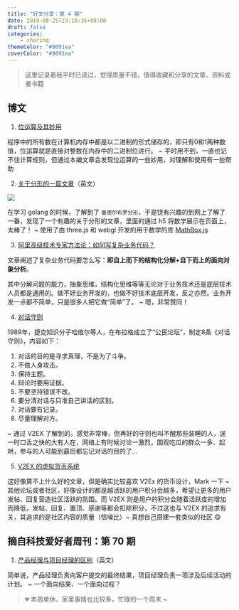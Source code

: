 ```yaml
---
title: "好文分享：第 4 期"
date: 2019-08-25T23:18:35+08:00
draft: false
categories:
    - sharing
themeColor: "#0091ea"
coverColor: "#0091ea"
---
```


<info>

> 这里记录着我平时已读过，觉得质量不错，值得收藏和分享的文章、资料或者书籍

</info>

## 博文

1. [位运算及其妙用](https://www.cnblogs.com/sum-41/p/11121620.html "位运算及其妙用")

程序中的所有数在计算机内存中都是以二进制的形式储存的，即只有0和1两种数值，位运算就是直接对整数在内存中的二进制位进行。 ~ 平时用不到，一直也记不住计算规则，但通过本编文章会发现位运算的一些妙用，对理解和使用有一些帮助

2. [关于分形的一篇文章](http://acko.net/blog/how-to-fold-a-julia-fractal/ "关于分形的一片文章")（英文）

![](https://cdn.jsdelivr.net/gh/acme-top/static@master/images/2021/04/20210410223902-paste-e6417af33168cc6f01fee06fc0e199cc-1.png)

在学习 golang 的时候，了解到了 `曼德尔布罗分形`，于是饶有兴趣的到网上了解了一番，发现了一个有趣的关于分形的文章，里面的通过 h5 将数学展示在页面上，太棒了！ ~ 使用了由 three.js 和 webgl 开发的用于数学的库 [MathBox.js](http://acko.net/blog/making-mathbox/ "MathBox.js")

3. [阿里高级技术专家方法论：如何写复杂业务代码？](https://developer.aliyun.com/article/714221 "阿里高级技术专家方法论：如何写复杂业务代码？")

文章阐述了复杂业务代码要怎么写：**即自上而下的结构化分解+自下而上的面向对象分析**。

其中分解问题的能力，抽象思维，结构化思维等等无论对于业务技术还是底层技术人员都是通用的。做不好业务开发的，也做不好技术底层开发，反之亦然。业务开发一点都不简单，只是很多人把它做“简单”了。 ~ 嗯，非常赞同！

4. [对话守则](https://www.v2ex.com/t/26329 "对话守则")

1989年，捷克知识分子哈维尔等人，在布拉格成立了“公民论坛”，制定8条《对话守则》，内容如下：

1. 对话的目的是寻求真理，不是为了斗争。
2. 不做人身攻击。
3. 保持主题。
4. 辩论时要用证据。
5. 不要坚持错误不改。
6. 要分清对话与只准自己讲话的区别。
7. 对话要有记录。
8. 尽量理解对方。

~ 通过 V2EX 了解到的，感觉非常棒，但再好的守则也叫不醒那些装睡的人，逞一时口舌之快的大有人在，网络上有时候讨论一激烈，围观吃瓜的群众一多、起哄，参与的人可能到最后都忘记对话的目的了...

5. [V2EX 的虚拟货币系统](https://www.v2ex.com/help/currency "V2EX 的虚拟货币系统")

这好像算不上什么好的文章，但是确实比较喜欢 V2Ex 的货币设计，Mark 一下 ~ 其他论坛或者社区，好像设计的都是越活跃的用户积分会越多，希望让更多的用户发帖、回复营造社区活跃的氛围。而 V2EX 则是用户的积分会随着活跃度的增加而降低，发帖、回复、置顶、感谢等都会扣除积分，不过这也与 V2EX 的追求有关，其追求的是社区内容的质量（信噪比）~ 真想自己搭建一套类似的社区 😋

## 摘自科技爱好者周刊：第 70 期

1. [产品经理与项目经理的区别](https://habr.com/en/company/hygger/blog/462919/ "产品经理与项目经理的区别")（英文）

简单说，产品经理负责向客户提交的最终结果，项目经理负责一项涉及后续活动的计划。 ~ 一个面向结果、一个面向过程？


> 💔 本周单休，家里事情也比较多，忙碌的一个周末 ~